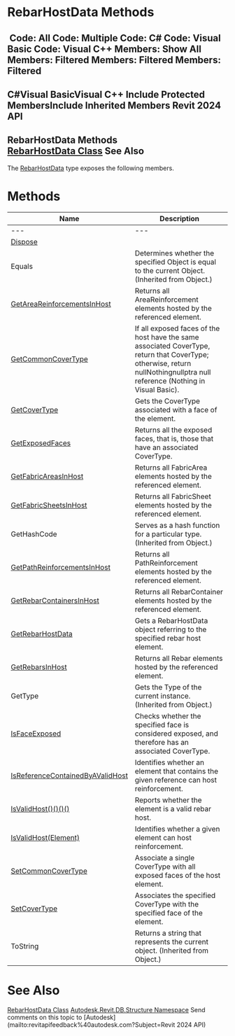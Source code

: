 # RebarHostData Methods

﻿
 Code: All Code: Multiple Code: C# Code: Visual Basic Code: Visual C++  Members: Show All Members: Filtered Members: Filtered Members: Filtered   
---  
C#Visual BasicVisual C++
Include Protected MembersInclude Inherited Members
Revit 2024 API  
---  
RebarHostData Methods  
[RebarHostData Class](2b39b172-ad0f-e1c6-99a4-3b828346200c.md "RebarHostData Class") See Also  
---  
The [RebarHostData](2b39b172-ad0f-e1c6-99a4-3b828346200c.md "RebarHostData Class") type exposes the following members.
# Methods
| Name | Description |
| --- | --- |
| --- | --- | --- |
| [Dispose](93a1db73-1fe2-9ac8-e85d-424efb6e5152.md "Dispose Method") |
| Equals | Determines whether the specified Object is equal to the current Object. (Inherited from Object.) |
| [GetAreaReinforcementsInHost](28ecf84e-491a-4407-b6c8-37ab4cbc0257.md "GetAreaReinforcementsInHost Method") | Returns all AreaReinforcement elements hosted by the referenced element. |
| [GetCommonCoverType](eb1839ca-5de6-b651-6009-db078cb8fd91.md "GetCommonCoverType Method") | If all exposed faces of the host have the same associated CoverType, return that CoverType; otherwise, return nullNothingnullptra null reference (Nothing in Visual Basic). |
| [GetCoverType](4d952f72-42b5-88f1-0788-7e64ff6589bb.md "GetCoverType Method") | Gets the CoverType associated with a face of the element. |
| [GetExposedFaces](2afebbf0-931a-353a-69c1-9aba76c33cc1.md "GetExposedFaces Method") | Returns all the exposed faces, that is, those that have an associated CoverType. |
| [GetFabricAreasInHost](9cde5767-f653-44a5-2182-eccfa4e8fc55.md "GetFabricAreasInHost Method") | Returns all FabricArea elements hosted by the referenced element. |
| [GetFabricSheetsInHost](ccdf094f-6198-3720-14c3-1fe3f131e6fe.md "GetFabricSheetsInHost Method") | Returns all FabricSheet elements hosted by the referenced element. |
| GetHashCode | Serves as a hash function for a particular type.  (Inherited from Object.) |
| [GetPathReinforcementsInHost](a508c6b3-0fce-0572-e17c-bcc06be368c6.md "GetPathReinforcementsInHost Method") | Returns all PathReinforcement elements hosted by the referenced element. |
| [GetRebarContainersInHost](56ac8351-cf96-d1cb-cd44-551917ab3540.md "GetRebarContainersInHost Method") | Returns all RebarContainer elements hosted by the referenced element. |
| [GetRebarHostData](17db56d4-89cb-edda-fb5e-ab97883dc922.md "GetRebarHostData Method") | Gets a RebarHostData object referring to the specified rebar host element. |
| [GetRebarsInHost](be275d81-a411-f199-79bc-0cd21af8c645.md "GetRebarsInHost Method") | Returns all Rebar elements hosted by the referenced element. |
| GetType | Gets the Type of the current instance. (Inherited from Object.) |
| [IsFaceExposed](61392ae4-888e-70a3-2240-9e5e8bc63b81.md "IsFaceExposed Method") | Checks whether the specified face is considered exposed, and therefore has an associated CoverType. |
| [IsReferenceContainedByAValidHost](962297a1-ccdf-80f7-6190-3c208b9d4a7c.md "IsReferenceContainedByAValidHost Method") | Identifies whether an element that contains the given reference can host reinforcement. |
| [IsValidHost()()()()](c1c4d8ff-4636-67b6-75d2-7c37a17a7276.md "IsValidHost Method") | Reports whether the element is a valid rebar host. |
| [IsValidHost(Element)](0d6cf4c6-6f5c-9f21-a6ee-0c15f4cbaabf.md "IsValidHost Method \(Element\)") | Identifies whether a given element can host reinforcement. |
| [SetCommonCoverType](2ee45e73-2e2f-a51b-85f0-7d7fc1b0526a.md "SetCommonCoverType Method") | Associate a single CoverType with all exposed faces of the host element. |
| [SetCoverType](58674efc-3bf7-d999-78c8-3a490bb601f0.md "SetCoverType Method") | Associates the specified CoverType with the specified face of the element. |
| ToString | Returns a string that represents the current object. (Inherited from Object.) |

# See Also
[RebarHostData Class](2b39b172-ad0f-e1c6-99a4-3b828346200c.md "RebarHostData Class")
[Autodesk.Revit.DB.Structure Namespace](d586b341-f687-9d90-e96d-255806b7d4fc.md "Autodesk.Revit.DB.Structure Namespace")
Send comments on this topic to [Autodesk](mailto:revitapifeedback%40autodesk.com?Subject=Revit 2024 API)